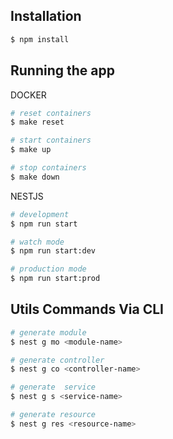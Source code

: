 ## Installation

```bash
$ npm install
```

## Running the app

DOCKER
```bash
# reset containers
$ make reset

# start containers
$ make up

# stop containers
$ make down
```

NESTJS
```bash
# development
$ npm run start

# watch mode
$ npm run start:dev

# production mode
$ npm run start:prod
```

## Utils Commands Via CLI

```bash
# generate module
$ nest g mo <module-name>

# generate controller
$ nest g co <controller-name>

# generate  service
$ nest g s <service-name>

# generate resource
$ nest g res <resource-name>
```